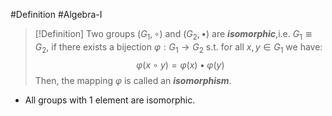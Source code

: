 #Definition #Algebra-I 
> [!Definition]
> Two groups $(G_{1},\circ)$ and $(G_{2},\bullet)$ are ***isomorphic***,i.e. $G_{1}\cong G_{2}$,  if there exists a bijection $\varphi:G_{1}\to G_{2}$ s.t. for all $x,y\in G_{1}$ we have: $$\varphi(x\circ y)=\varphi(x)\bullet \varphi(y)$$
> Then, the mapping $\varphi$ is called an ***isomorphism***.
- All groups with 1 element are isomorphic.